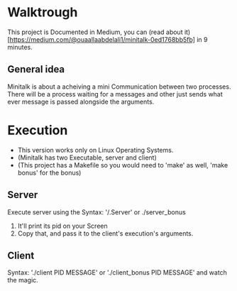 # Walktrough
This project is Documented in Medium, you can (read about it)[https://medium.com/@ouaallaabdelali1/minitalk-0ed1768bb5fb] in 9 minutes.

## General idea
Minitalk is about a acheiving a mini Communication between two processes. There will be a process waiting for a messages and other just sends what ever message is passed alongside the arguments.

# Execution
- This version works only on Linux Operating Systems.
- (Minitalk has two Executable, server and client)
- (This project has a Makefile so you would need to 'make' as well, 'make bonus' for the bonus)

## Server
Execute server using the Syntax:
'/.Server' or ./server_bonus
1) It'll print its pid on your Screen
2) Copy that, and pass it to the client's execution's arguments.

## Client
Syntax:
'./client PID MESSAGE' or './client_bonus PID MESSAGE' and watch the magic.
